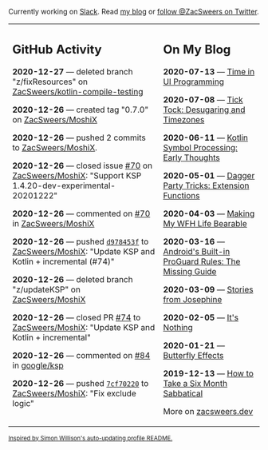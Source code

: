 Currently working on [Slack](https://slack.com/). Read [my blog](https://zacsweers.dev/) or [follow @ZacSweers on Twitter](https://twitter.com/ZacSweers).

<table><tr><td valign="top" width="60%">

## GitHub Activity
<!-- githubActivity starts -->
**2020-12-27** — deleted branch "z/fixResources" on [ZacSweers/kotlin-compile-testing](https://api.github.com/repos/ZacSweers/kotlin-compile-testing)

**2020-12-26** — created tag "0.7.0" on [ZacSweers/MoshiX](https://api.github.com/repos/ZacSweers/MoshiX)

**2020-12-26** — pushed 2 commits to [ZacSweers/MoshiX](https://api.github.com/repos/ZacSweers/MoshiX).

**2020-12-26** — closed issue [#70](https://api.github.com/repos/ZacSweers/MoshiX/issues/70) on [ZacSweers/MoshiX](https://api.github.com/repos/ZacSweers/MoshiX): "Support KSP 1.4.20-dev-experimental-20201222"

**2020-12-26** — commented on [#70](https://github.com/ZacSweers/MoshiX/issues/70#issuecomment-751419940) in [ZacSweers/MoshiX](https://api.github.com/repos/ZacSweers/MoshiX)

**2020-12-26** — pushed [`d978453f`](https://github.com/ZacSweers/MoshiX/commit/d978453fe851d079f39f65162d66bb4f68c334cc) to [ZacSweers/MoshiX](https://api.github.com/repos/ZacSweers/MoshiX): "Update KSP and Kotlin + incremental (#74)"

**2020-12-26** — deleted branch "z/updateKSP" on [ZacSweers/MoshiX](https://api.github.com/repos/ZacSweers/MoshiX)

**2020-12-26** — closed PR [#74](https://api.github.com/repos/ZacSweers/MoshiX/pulls/74) to [ZacSweers/MoshiX](https://api.github.com/repos/ZacSweers/MoshiX): "Update KSP and Kotlin + incremental"

**2020-12-26** — commented on [#84](https://github.com/google/ksp/issues/84#issuecomment-751419653) in [google/ksp](https://api.github.com/repos/google/ksp)

**2020-12-26** — pushed [`7cf70220`](https://github.com/ZacSweers/MoshiX/commit/7cf70220d5d9e6e85f2394e7257fa808faf6a17e) to [ZacSweers/MoshiX](https://api.github.com/repos/ZacSweers/MoshiX): "Fix exclude logic"
<!-- githubActivity ends -->
</td><td valign="top" width="40%">

## On My Blog
<!-- blog starts -->
**2020-07-13** — [Time in UI Programming](https://www.zacsweers.dev/time-in-ui/)

**2020-07-08** — [Tick Tock: Desugaring and Timezones](https://www.zacsweers.dev/ticktock-desugaring-timezones/)

**2020-06-11** — [Kotlin Symbol Processing: Early Thoughts](https://www.zacsweers.dev/kotlin-symbol-processor-early-thoughts/)

**2020-05-01** — [Dagger Party Tricks: Extension Functions](https://www.zacsweers.dev/dagger-party-tricks-extension-functions/)

**2020-04-03** — [Making My WFH Life Bearable](https://www.zacsweers.dev/making-wfh-life-bearable/)

**2020-03-16** — [Android's Built-in ProGuard Rules: The Missing Guide](https://www.zacsweers.dev/android-proguard-rules/)

**2020-03-09** — [Stories from Josephine](https://www.zacsweers.dev/stories-from-josephine/)

**2020-02-05** — [It's Nothing](https://www.zacsweers.dev/its-nothing/)

**2020-01-21** — [Butterfly Effects](https://www.zacsweers.dev/butterfly-effects/)

**2019-12-13** — [How to Take a Six Month Sabbatical](https://www.zacsweers.dev/how-to-take-a-six-month-sabbatical/)
<!-- blog ends -->
More on [zacsweers.dev](https://zacsweers.dev/)
</td></tr></table>

<sub><a href="https://simonwillison.net/2020/Jul/10/self-updating-profile-readme/">Inspired by Simon Willison's auto-updating profile README.</a></sub>